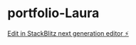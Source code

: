 # portfolio-Laura

[Edit in StackBlitz next generation editor ⚡️](https://stackblitz.com/~/github.com/MAngelo22/portfolio-Laura)